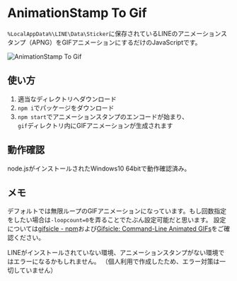 AnimationStamp To Gif
=====
`%LocalAppData%\LINE\Data\Sticker`に保存されているLINEのアニメーションスタンプ（APNG）をGIFアニメーションにするだけのJavaScriptです。

![AnimationStamp To Gif](https://prfac.com/wp-content/uploads/2019/06/0d40a5e4a645fc6b96e767d64ac0878e.jpg "スクリーンショット")

## 使い方
1. 適当なディレクトリへダウンロード
2. `npm i`でパッケージをダウンロード
3. `npm start`でアニメーションスタンプのエンコードが始まり、  
   `gif`ディレクトリ内にGIFアニメーションが生成されます

## 動作確認
node.jsがインストールされたWindows10 64bitで動作確認済み。

## メモ
デフォルトでは無限ループのGIFアニメーションになっています。もし回数指定をしたい場合は`-loopcount=0`を弄ることでたぶん設定可能だと思います。
設定については[gifsicle - npm](https://www.npmjs.com/package/gifsicle)および[Gifsicle: Command-Line Animated GIFs](https://www.lcdf.org/gifsicle/)をご確認ください。

LINEがインストールされていない環境、アニメーションスタンプがない環境ではエラーになるかもしれません。
（個人利用で作成したため、エラー対策は一切していません）
